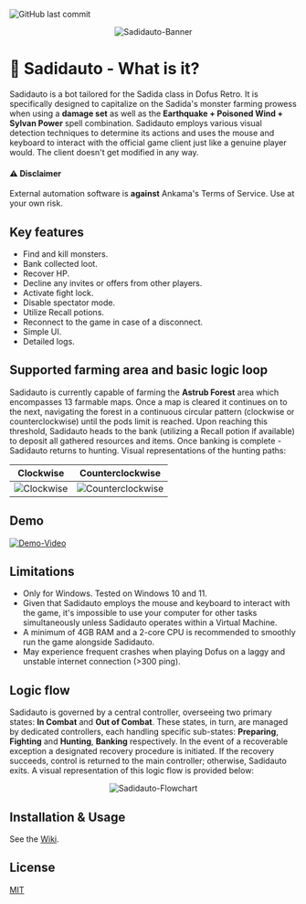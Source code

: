 ![GitHub last commit](https://img.shields.io/github/last-commit/ephell/Sadidauto-Dofus-Retro-Bot)

<p align="center">
    <img src="https://i.imgur.com/WWzi4PF.png" alt="Sadidauto-Banner">
</p>

# 🤖 Sadidauto - What is it?
Sadidauto is a bot tailored for the Sadida class in Dofus Retro. It is specifically designed to capitalize on the Sadida's monster farming prowess when using a **damage set** as well as the **Earthquake + Poisoned Wind + Sylvan Power** spell combination. Sadidauto employs various visual detection techniques to determine its actions and uses the mouse and keyboard to interact with the official game client just like a genuine player would. The client doesn't get modified in any way.

#### ⚠️ Disclaimer 
External automation software is **against** Ankama's Terms of Service. Use at your own risk.

## Key features
- Find and kill monsters.
- Bank collected loot.
- Recover HP.
- Decline any invites or offers from other players.
- Activate fight lock.
- Disable spectator mode.
- Utilize Recall potions.
- Reconnect to the game in case of a disconnect.
- Simple UI.
- Detailed logs.

## Supported farming area and basic logic loop
Sadidauto is currently capable of farming the **Astrub Forest** area which encompasses 13 farmable maps. Once a map is cleared it continues on to the next, navigating the forest in a continuous circular pattern (clockwise or counterclockwise) until the pods limit is reached. Upon reaching this threshold, Sadidauto heads to the bank (utilizing a Recall potion if available) to deposit all gathered resources and items. Once banking is complete - Sadidauto returns to hunting. Visual representations of the hunting paths:

Clockwise             |  Counterclockwise
:-------------------------:|:-------------------------:
![Clockwise](https://i.imgur.com/2IHYxCG.png)  |  ![Counterclockwise](https://i.imgur.com/nWCkfOY.png)

## Demo
[![Demo-Video](https://i.imgur.com/MNq2RTO.jpeg)](https://www.youtube.com/watch?v=kXMIF0KDwcs "Demo-Video")

## Limitations
- Only for Windows. Tested on Windows 10 and 11.
- Given that Sadidauto employs the mouse and keyboard to interact with the game, it's impossible to use your computer for other tasks simultaneously unless Sadidauto operates within a Virtual Machine.
- A minimum of 4GB RAM and a 2-core CPU is recommended to smoothly run the game alongside Sadidauto.
- May experience frequent crashes when playing Dofus on a laggy and unstable internet connection (>300 ping).

## Logic flow
Sadidauto is governed by a central controller, overseeing two primary states: **In Combat** and **Out of Combat**. These states, in turn, are managed by dedicated controllers, each handling specific sub-states: **Preparing**, **Fighting** and **Hunting**, **Banking** respectively. In the event of a recoverable exception a designated recovery procedure is initiated. If the recovery succeeds, control is returned to the main controller; otherwise, Sadidauto exits. A visual representation of this logic flow is provided below:
<p align="center">
    <img src="https://i.imgur.com/9UjOpfB.png" alt="Sadidauto-Flowchart">
</p>

## Installation & Usage
See the [Wiki](https://github.com/ephell/Sadidauto-Dofus-Retro-Bot/wiki).

## License
[MIT](LICENSE)
